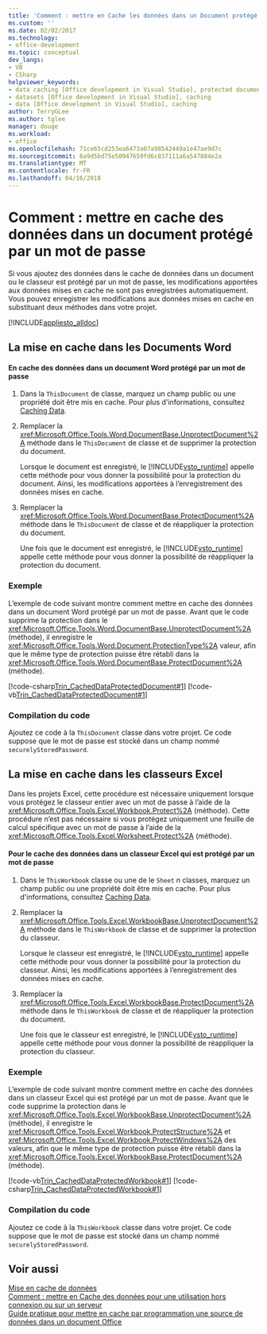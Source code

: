 ```yaml
---
title: 'Comment : mettre en Cache les données dans un Document protégé par mot de passe | Documents Microsoft'
ms.custom: ''
ms.date: 02/02/2017
ms.technology:
- office-development
ms.topic: conceptual
dev_langs:
- VB
- CSharp
helpviewer_keywords:
- data caching [Office development in Visual Studio], protected documents
- datasets [Office development in Visual Studio], caching
- data [Office development in Visual Studio], caching
author: TerryGLee
ms.author: tglee
manager: douge
ms.workload:
- office
ms.openlocfilehash: 71ce65cd253ea6473a07a98542449a1e47ae9d7c
ms.sourcegitcommit: 6a9d5bd75e50947659fd6c837111a6a547884e2a
ms.translationtype: MT
ms.contentlocale: fr-FR
ms.lasthandoff: 04/16/2018
---
```

# <a name="how-to-cache-data-in-a-password-protected-document"></a>Comment : mettre en cache des données dans un document protégé par un mot de passe
  Si vous ajoutez des données dans le cache de données dans un document ou le classeur est protégé par un mot de passe, les modifications apportées aux données mises en cache ne sont pas enregistrées automatiquement. Vous pouvez enregistrer les modifications aux données mises en cache en substituant deux méthodes dans votre projet.  
  
 [!INCLUDE[appliesto_alldoc](../vsto/includes/appliesto-alldoc-md.md)]  
  
## <a name="caching-in-word-documents"></a>La mise en cache dans les Documents Word  
  
#### <a name="to-cache-data-in-a-word-document-that-is-protected-with-a-password"></a>En cache des données dans un document Word protégé par un mot de passe  
  
1.  Dans la `ThisDocument` de classe, marquez un champ public ou une propriété doit être mis en cache. Pour plus d'informations, consultez [Caching Data](../vsto/caching-data.md).  
  
2.  Remplacer la <xref:Microsoft.Office.Tools.Word.DocumentBase.UnprotectDocument%2A> méthode dans le `ThisDocument` de classe et de supprimer la protection du document.  
  
     Lorsque le document est enregistré, le [!INCLUDE[vsto_runtime](../vsto/includes/vsto-runtime-md.md)] appelle cette méthode pour vous donner la possibilité pour la protection du document. Ainsi, les modifications apportées à l’enregistrement des données mises en cache.  
  
3.  Remplacer la <xref:Microsoft.Office.Tools.Word.DocumentBase.ProtectDocument%2A> méthode dans le `ThisDocument` de classe et de réappliquer la protection du document.  
  
     Une fois que le document est enregistré, le [!INCLUDE[vsto_runtime](../vsto/includes/vsto-runtime-md.md)] appelle cette méthode pour vous donner la possibilité de réappliquer la protection du document.  
  
### <a name="example"></a>Exemple  
 L’exemple de code suivant montre comment mettre en cache des données dans un document Word protégé par un mot de passe. Avant que le code supprime la protection dans le <xref:Microsoft.Office.Tools.Word.DocumentBase.UnprotectDocument%2A> (méthode), il enregistre le <xref:Microsoft.Office.Tools.Word.Document.ProtectionType%2A> valeur, afin que le même type de protection puisse être rétabli dans la <xref:Microsoft.Office.Tools.Word.DocumentBase.ProtectDocument%2A> (méthode).  
  
 [!code-csharp[Trin_CachedDataProtectedDocument#1](../vsto/codesnippet/CSharp/Trin_CachedDataProtectedDocument/ThisDocument.cs#1)]
 [!code-vb[Trin_CachedDataProtectedDocument#1](../vsto/codesnippet/VisualBasic/Trin_CachedDataProtectedDocument/ThisDocument.vb#1)]  
  
### <a name="compiling-the-code"></a>Compilation du code  
 Ajoutez ce code à la `ThisDocument` classe dans votre projet. Ce code suppose que le mot de passe est stocké dans un champ nommé `securelyStoredPassword`.  
  
## <a name="caching-in-excel-workbooks"></a>La mise en cache dans les classeurs Excel  
 Dans les projets Excel, cette procédure est nécessaire uniquement lorsque vous protégez le classeur entier avec un mot de passe à l’aide de la <xref:Microsoft.Office.Tools.Excel.Workbook.Protect%2A> (méthode). Cette procédure n’est pas nécessaire si vous protégez uniquement une feuille de calcul spécifique avec un mot de passe à l’aide de la <xref:Microsoft.Office.Tools.Excel.Worksheet.Protect%2A> (méthode).  
  
#### <a name="to-cache-data-in-an-excel-workbook-that-is-protected-with-a-password"></a>Pour le cache des données dans un classeur Excel qui est protégé par un mot de passe  
  
1.  Dans le `ThisWorkbook` classe ou une de le `Sheet` *n* classes, marquez un champ public ou une propriété doit être mis en cache. Pour plus d'informations, consultez [Caching Data](../vsto/caching-data.md).  
  
2.  Remplacer la <xref:Microsoft.Office.Tools.Excel.WorkbookBase.UnprotectDocument%2A> méthode dans le `ThisWorkbook` de classe et de supprimer la protection du classeur.  
  
     Lorsque le classeur est enregistré, le [!INCLUDE[vsto_runtime](../vsto/includes/vsto-runtime-md.md)] appelle cette méthode pour vous donner la possibilité pour la protection du classeur. Ainsi, les modifications apportées à l’enregistrement des données mises en cache.  
  
3.  Remplacer la <xref:Microsoft.Office.Tools.Excel.WorkbookBase.ProtectDocument%2A> méthode dans le `ThisWorkbook` de classe et de réappliquer la protection du document.  
  
     Une fois que le classeur est enregistré, le [!INCLUDE[vsto_runtime](../vsto/includes/vsto-runtime-md.md)] appelle cette méthode pour vous donner la possibilité de réappliquer la protection du classeur.  
  
### <a name="example"></a>Exemple  
 L’exemple de code suivant montre comment mettre en cache des données dans un classeur Excel qui est protégé par un mot de passe. Avant que le code supprime la protection dans le <xref:Microsoft.Office.Tools.Excel.WorkbookBase.UnprotectDocument%2A> (méthode), il enregistre le <xref:Microsoft.Office.Tools.Excel.Workbook.ProtectStructure%2A> et <xref:Microsoft.Office.Tools.Excel.Workbook.ProtectWindows%2A> des valeurs, afin que le même type de protection puisse être rétabli dans la <xref:Microsoft.Office.Tools.Excel.WorkbookBase.ProtectDocument%2A> (méthode).  
  
 [!code-vb[Trin_CachedDataProtectedWorkbook#1](../vsto/codesnippet/VisualBasic/Trin_CachedDataProtectedWorkbook/ThisWorkbook.vb#1)]
 [!code-csharp[Trin_CachedDataProtectedWorkbook#1](../vsto/codesnippet/CSharp/Trin_CachedDataProtectedWorkbook/ThisWorkbook.cs#1)]  
  
### <a name="compiling-the-code"></a>Compilation du code  
 Ajoutez ce code à la `ThisWorkbook` classe dans votre projet. Ce code suppose que le mot de passe est stocké dans un champ nommé `securelyStoredPassword`.  
  
## <a name="see-also"></a>Voir aussi  
 [Mise en cache de données](../vsto/caching-data.md)   
 [Comment : mettre en Cache des données pour une utilisation hors connexion ou sur un serveur](../vsto/how-to-cache-data-for-use-offline-or-on-a-server.md)   
 [Guide pratique pour mettre en cache par programmation une source de données dans un document Office](../vsto/how-to-programmatically-cache-a-data-source-in-an-office-document.md)  
  
  